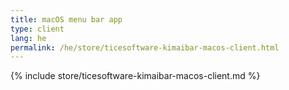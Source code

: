 ```yaml
---
title: macOS menu bar app
type: client
lang: he
permalink: /he/store/ticesoftware-kimaibar-macos-client.html
---
```


{% include store/ticesoftware-kimaibar-macos-client.md %}

